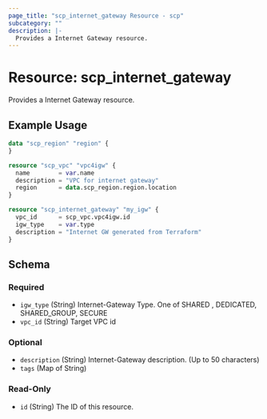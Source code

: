 ```yaml
---
page_title: "scp_internet_gateway Resource - scp"
subcategory: ""
description: |-
  Provides a Internet Gateway resource.
---
```


# Resource: scp_internet_gateway

Provides a Internet Gateway resource.


## Example Usage

```terraform
data "scp_region" "region" {
}

resource "scp_vpc" "vpc4igw" {
  name        = var.name
  description = "VPC for internet gateway"
  region      = data.scp_region.region.location
}

resource "scp_internet_gateway" "my_igw" {
  vpc_id      = scp_vpc.vpc4igw.id
  igw_type    = var.type
  description = "Internet GW generated from Terraform"
}
```

<!-- schema generated by tfplugindocs -->
## Schema

### Required

- `igw_type` (String) Internet-Gateway Type. One of SHARED , DEDICATED, SHARED_GROUP, SECURE
- `vpc_id` (String) Target VPC id

### Optional

- `description` (String) Internet-Gateway description. (Up to 50 characters)
- `tags` (Map of String)

### Read-Only

- `id` (String) The ID of this resource.

